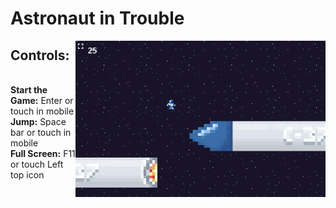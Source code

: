 ﻿# Astronaut in Trouble

<img align="right" src="https://raw.githubusercontent.com/dougkusanagi/astronautInTrouble/main/Prancheta1.png?token=ABBXLIOTLECEG3T65EX7FC3BHU54G">

<p align="left"> 
    <h2>Controls:</h2><br>
    <b>Start the Game:</b> Enter or touch in mobile<br>
    <b>Jump:</b> Space bar or touch in mobile<br>
    <b>Full Screen:</b> F11 or touch Left top icon
</p>
